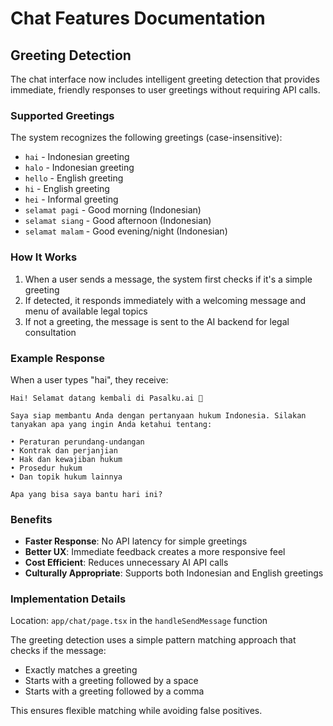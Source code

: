 # Chat Features Documentation

## Greeting Detection

The chat interface now includes intelligent greeting detection that provides immediate, friendly responses to user greetings without requiring API calls.

### Supported Greetings

The system recognizes the following greetings (case-insensitive):
- `hai` - Indonesian greeting
- `halo` - Indonesian greeting
- `hello` - English greeting
- `hi` - English greeting
- `hei` - Informal greeting
- `selamat pagi` - Good morning (Indonesian)
- `selamat siang` - Good afternoon (Indonesian)
- `selamat malam` - Good evening/night (Indonesian)

### How It Works

1. When a user sends a message, the system first checks if it's a simple greeting
2. If detected, it responds immediately with a welcoming message and menu of available legal topics
3. If not a greeting, the message is sent to the AI backend for legal consultation

### Example Response

When a user types "hai", they receive:

```
Hai! Selamat datang kembali di Pasalku.ai 👋

Saya siap membantu Anda dengan pertanyaan hukum Indonesia. Silakan tanyakan apa yang ingin Anda ketahui tentang:

• Peraturan perundang-undangan
• Kontrak dan perjanjian
• Hak dan kewajiban hukum
• Prosedur hukum
• Dan topik hukum lainnya

Apa yang bisa saya bantu hari ini?
```

### Benefits

- **Faster Response**: No API latency for simple greetings
- **Better UX**: Immediate feedback creates a more responsive feel
- **Cost Efficient**: Reduces unnecessary AI API calls
- **Culturally Appropriate**: Supports both Indonesian and English greetings

### Implementation Details

Location: `app/chat/page.tsx` in the `handleSendMessage` function

The greeting detection uses a simple pattern matching approach that checks if the message:
- Exactly matches a greeting
- Starts with a greeting followed by a space
- Starts with a greeting followed by a comma

This ensures flexible matching while avoiding false positives.
